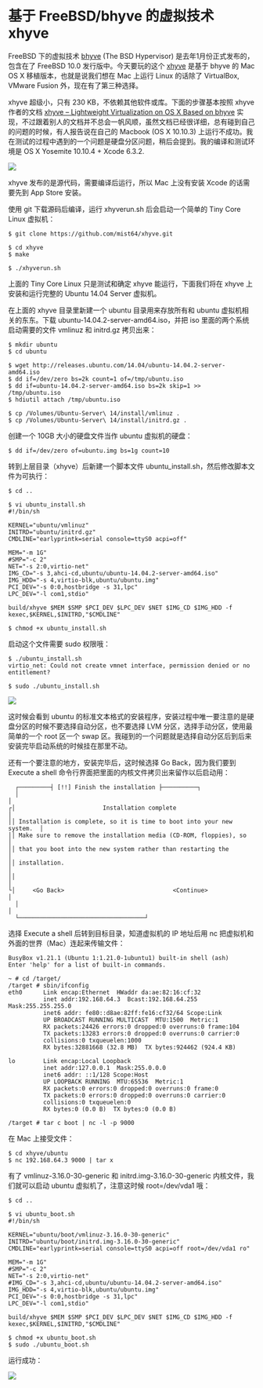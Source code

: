 # 基于 FreeBSD/bhyve 的虚拟技术 xhyve

FreeBSD 下的虚拟技术 [bhyve](http://bhyve.org/) (The BSD Hypervisor) 是去年1月份正式发布的，包含在了 FreeBSD 10.0 发行版中。今天要玩的这个 [xhyve](https://github.com/mist64/xhyve) 是基于 bhyve 的 Mac OS X 移植版本，也就是说我们想在 Mac 上运行 Linux 的话除了 VirtualBox, VMware Fusion 外，现在有了第三种选择。

xhyve 超级小，只有 230 KB，不依赖其他软件或库。下面的步骤基本按照 xhyve 作者的文档 [xhyve – Lightweight Virtualization on OS X Based on bhyve](http://www.pagetable.com/?p=831) 实现，不过跟着别人的文档并不总会一帆风顺，虽然文档已经很详细，总有碰到自己的问题的时候，有人报告说在自己的 Macbook (OS X 10.10.3) 上运行不成功。我在测试的过程中遇到的一个问题是硬盘分区问题，稍后会提到。我的编译和测试环境是 OS X Yosemite 10.10.4 + Xcode 6.3.2.

![](http://7q5cfr.com1.z0.glb.clouddn.com/@/mxl/01.png)

xhyve 发布的是源代码，需要编译后运行，所以 Mac 上没有安装 Xcode 的话需要先到 App Store 安装。

使用 git 下载源码后编译，运行 xhyverun.sh 后会启动一个简单的 Tiny Core Linux 虚拟机：
    
    $ git clone https://github.com/mist64/xhyve.git
    
    $ cd xhyve
    $ make
    
    $ ./xhyverun.sh
    

上面的 Tiny Core Linux 只是测试和确定 xhyve 能运行，下面我们将在 xhyve 上安装和运行完整的 Ubuntu 14.04 Server 虚拟机。

在上面的 xhyve 目录里新建一个 ubuntu 目录用来存放所有和 ubuntu 虚拟机相关的东东。下载 ubuntu-14.04.2-server-amd64.iso，并把 iso 里面的两个系统启动需要的文件 vmlinuz 和 initrd.gz 拷贝出来：
    
    $ mkdir ubuntu
    $ cd ubuntu
    
    $ wget http://releases.ubuntu.com/14.04/ubuntu-14.04.2-server-amd64.iso
    $ dd if=/dev/zero bs=2k count=1 of=/tmp/ubuntu.iso
    $ dd if=ubuntu-14.04.2-server-amd64.iso bs=2k skip=1 >> /tmp/ubuntu.iso
    $ hdiutil attach /tmp/ubuntu.iso
    
    $ cp /Volumes/Ubuntu-Server\ 14/install/vmlinuz .
    $ cp /Volumes/Ubuntu-Server\ 14/install/initrd.gz .
    

创建一个 10GB 大小的硬盘文件当作 ubuntu 虚拟机的硬盘：
    
    $ dd if=/dev/zero of=ubuntu.img bs=1g count=10
    

转到上层目录（xhyve）后新建一个脚本文件 ubuntu_install.sh，然后修改脚本文件为可执行：
    
    $ cd ..
    
    $ vi ubuntu_install.sh
    #!/bin/sh
    
    KERNEL="ubuntu/vmlinuz"
    INITRD="ubuntu/initrd.gz"
    CMDLINE="earlyprintk=serial console=ttyS0 acpi=off"
    
    MEM="-m 1G"
    #SMP="-c 2"
    NET="-s 2:0,virtio-net"
    IMG_CD="-s 3,ahci-cd,ubuntu/ubuntu-14.04.2-server-amd64.iso"
    IMG_HDD="-s 4,virtio-blk,ubuntu/ubuntu.img"
    PCI_DEV="-s 0:0,hostbridge -s 31,lpc"
    LPC_DEV="-l com1,stdio"
    
    build/xhyve $MEM $SMP $PCI_DEV $LPC_DEV $NET $IMG_CD $IMG_HDD -f kexec,$KERNEL,$INITRD,"$CMDLINE"
    
    $ chmod +x ubuntu_install.sh
    

启动这个文件需要 sudo 权限哦：
    
    $ ./ubuntu_install.sh
    virtio_net: Could not create vmnet interface, permission denied or no entitlement?
    
    $ sudo ./ubuntu_install.sh
    

![](http://7q5cfr.com1.z0.glb.clouddn.com/@/mxl/02.png)

这时候会看到 ubuntu 的标准文本格式的安装程序，安装过程中唯一要注意的是硬盘分区的时候不要选择自动分区，也不要选择 LVM 分区，选择手动分区，使用最简单的一个 root 区一个 swap 区。我碰到的一个问题就是选择自动分区后到后来安装完毕启动系统的时候挂在那里不动。

还有一个要注意的地方，安装完毕后，这时候选择 Go Back，因为我们要到 Execute a shell 命令行界面把里面的内核文件拷贝出来留作以后启动用：
    
      ┌─────────┤ [!!] Finish the installation ├──────────┐
      │                                                                        │
    ┌│                         Installation complete                          │
    ││ Installation is complete, so it is time to boot into your new system.  │
    ││ Make sure to remove the installation media (CD-ROM, floppies), so      │
    ││ that you boot into the new system rather than restarting the           │
    ││ installation.                                                          │
    ││                                                                        │
    └│     <Go Back>                               <Continue>                 │
      │                                                                        │
      └────────────────────────────────────┘
    

选择 Execute a shell 后转到目标目录，知道虚拟机的 IP 地址后用 nc 把虚拟机和外面的世界（Mac）连起来传输文件：
    
    BusyBox v1.21.1 (Ubuntu 1:1.21.0-1ubuntu1) built-in shell (ash)
    Enter 'help' for a list of built-in commands.
    
    ~ # cd /target/
    /target # sbin/ifconfig
    eth0      Link encap:Ethernet  HWaddr da:ae:82:16:cf:32
              inet addr:192.168.64.3  Bcast:192.168.64.255  Mask:255.255.255.0
              inet6 addr: fe80::d8ae:82ff:fe16:cf32/64 Scope:Link
              UP BROADCAST RUNNING MULTICAST  MTU:1500  Metric:1
              RX packets:24426 errors:0 dropped:0 overruns:0 frame:104
              TX packets:13283 errors:0 dropped:0 overruns:0 carrier:0
              collisions:0 txqueuelen:1000
              RX bytes:32881668 (32.8 MB)  TX bytes:924462 (924.4 KB)
    
    lo        Link encap:Local Loopback
              inet addr:127.0.0.1  Mask:255.0.0.0
              inet6 addr: ::1/128 Scope:Host
              UP LOOPBACK RUNNING  MTU:65536  Metric:1
              RX packets:0 errors:0 dropped:0 overruns:0 frame:0
              TX packets:0 errors:0 dropped:0 overruns:0 carrier:0
              collisions:0 txqueuelen:0
              RX bytes:0 (0.0 B)  TX bytes:0 (0.0 B)
    
    /target # tar c boot | nc -l -p 9000
    

在 Mac 上接受文件：
    
    $ cd xhyve/ubuntu
    $ nc 192.168.64.3 9000 | tar x
    

有了 vmlinuz-3.16.0-30-generic 和 initrd.img-3.16.0-30-generic 内核文件，我们就可以启动 ubuntu 虚拟机了，注意这时候 root=/dev/vda1 哦：
    
    $ cd ..
    
    $ vi ubuntu_boot.sh
    #!/bin/sh
    
    KERNEL="ubuntu/boot/vmlinuz-3.16.0-30-generic"
    INITRD="ubuntu/boot/initrd.img-3.16.0-30-generic"
    CMDLINE="earlyprintk=serial console=ttyS0 acpi=off root=/dev/vda1 ro"
    
    MEM="-m 1G"
    #SMP="-c 2"
    NET="-s 2:0,virtio-net"
    #IMG_CD="-s 3,ahci-cd,ubuntu/ubuntu-14.04.2-server-amd64.iso"
    IMG_HDD="-s 4,virtio-blk,ubuntu/ubuntu.img"
    PCI_DEV="-s 0:0,hostbridge -s 31,lpc"
    LPC_DEV="-l com1,stdio"
    
    build/xhyve $MEM $SMP $PCI_DEV $LPC_DEV $NET $IMG_CD $IMG_HDD -f kexec,$KERNEL,$INITRD,"$CMDLINE"
    
    $ chmod +x ubuntu_boot.sh
    $ sudo ./ubuntu_boot.sh
    

运行成功：

![](http://7q5cfr.com1.z0.glb.clouddn.com/@/mxl/03.png)
